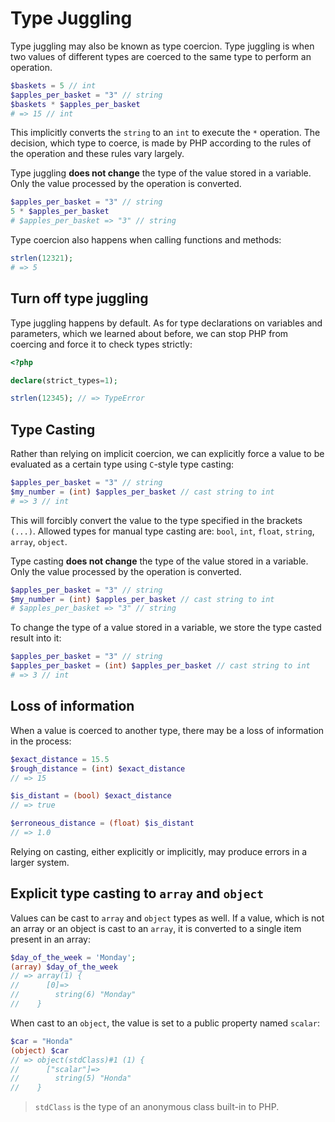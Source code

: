 # Type Juggling

Type juggling may also be known as type coercion. Type juggling is when two values of different types are coerced to the same type to perform an operation.

```php
$baskets = 5 // int
$apples_per_basket = "3" // string
$baskets * $apples_per_basket
# => 15 // int
```

This implicitly converts the `string` to an `int` to execute the `*` operation. The decision, which type to coerce, is made by PHP according to the rules of the operation and these rules vary largely.

Type juggling **does not change** the type of the value stored in a variable. Only the value processed by the operation is converted.

```php
$apples_per_basket = "3" // string
5 * $apples_per_basket
# $apples_per_basket => "3" // string
```

Type coercion also happens when calling functions and methods:

```php
strlen(12321);
# => 5
```

## Turn off type juggling

Type juggling happens by default. As for type declarations on variables and parameters, which we learned about before, we can stop PHP from coercing and force it to check types strictly:

```php
<?php

declare(strict_types=1);

strlen(12345); // => TypeError
```

## Type Casting

Rather than relying on implicit coercion, we can explicitly force a value to be evaluated as a certain type using `C`-style type casting:

```php
$apples_per_basket = "3" // string
$my_number = (int) $apples_per_basket // cast string to int
# => 3 // int
```

This will forcibly convert the value to the type specified in the brackets `(...)`. Allowed types for manual type casting are: `bool`, `int`, `float`, `string`, `array`, `object`.

Type casting **does not change** the type of the value stored in a variable. Only the value processed by the operation is converted.

```php
$apples_per_basket = "3" // string
$my_number = (int) $apples_per_basket // cast string to int
# $apples_per_basket => "3" // string
```

To change the type of a value stored in a variable, we store the type casted result into it:

```php
$apples_per_basket = "3" // string
$apples_per_basket = (int) $apples_per_basket // cast string to int
# => 3 // int
```

## Loss of information

When a value is coerced to another type, there may be a loss of information in the process:

```php
$exact_distance = 15.5
$rough_distance = (int) $exact_distance
// => 15

$is_distant = (bool) $exact_distance
// => true

$erroneous_distance = (float) $is_distant
// => 1.0
```

Relying on casting, either explicitly or implicitly, may produce errors in a larger system.

## Explicit type casting to `array` and `object`

Values can be cast to `array` and `object` types as well. If a value, which is not an array or an object is cast to an `array`, it is converted to a single item present in an array:

```php
$day_of_the_week = 'Monday';
(array) $day_of_the_week
// => array(1) {
//      [0]=>
//        string(6) "Monday"
//    }
```

When cast to an `object`, the value is set to a public property named `scalar`:

```php
$car = "Honda"
(object) $car
// => object(stdClass)#1 (1) {
//      ["scalar"]=>
//        string(5) "Honda"
//    }
```

> `stdClass` is the type of an anonymous class built-in to PHP.
